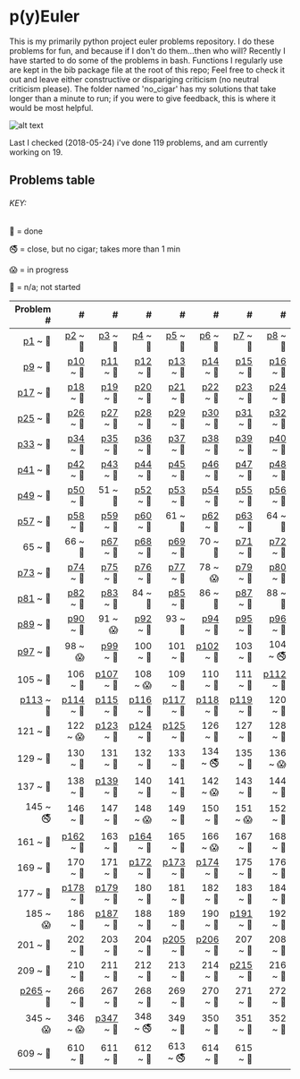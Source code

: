 # p(y)Euler

This is my primarily python project euler problems repository.
I do these problems for fun, and because if I don't do them...then who will?
Recently I have started to do some of the problems in bash. 
Functions I regularly use are kept in the bib package file at the root of this repo;
Feel free to check it out and leave either constructive or dispariging criticism (no neutral criticism please). 
The folder named 'no_cigar' has my solutions that take longer than a minute to run; 
if you were to give feedback, this is where it would be most helpful.

![alt text](https://projecteuler.net/profile/rubinj.png)

Last I checked (2018-05-24) i've done 119 problems, and am currently working on 19.

## Problems table

###### KEY:
 
:snake: = done

:no_smoking: = close, but no cigar; takes more than 1 min

:scream: = in progress

:see_no_evil: = n/a; not started

| Problem # | # | # | # | # | # | # | # |
| ---: | ---: | ---: | ---: | ---: | ---: | ---: | ---: |
|[p1](done/euler_001.py) ~ :snake:|[p2](done/euler_002.py) ~ :snake:|[p3](done/euler_003.py) ~ :snake:|[p4](done/euler_004.py) ~ :snake:|[p5](done/euler_005.py) ~ :snake:|[p6](done/euler_006.py) ~ :snake:|[p7](done/euler_007.py) ~ :snake:|[p8](done/euler_008.py) ~ :snake:|
|[p9](done/euler_009.py) ~ :snake:|[p10](done/euler_010.py) ~ :snake:|[p11](done/euler_011.py) ~ :snake:|[p12](done/euler_012.py) ~ :snake:|[p13](done/euler_013.py) ~ :snake:|[p14](done/euler_014.py) ~ :snake:|[p15](done/euler_015.py) ~ :snake:|[p16](done/euler_016.py) ~ :snake:|
|[p17](done/euler_017.py) ~ :snake:|[p18](done/euler_018.py) ~ :snake:|[p19](done/euler_019.py) ~ :snake:|[p20](done/euler_020.py) ~ :snake:|[p21](done/euler_021.py) ~ :snake:|[p22](done/euler_022.py) ~ :snake:|[p23](done/euler_023.py) ~ :snake:|[p24](done/euler_024.py) ~ :snake:|
|[p25](done/euler_025.py) ~ :snake:|[p26](done/euler_026.py) ~ :snake:|[p27](done/euler_027.py) ~ :snake:|[p28](done/euler_028.py) ~ :snake:|[p29](done/euler_029.py) ~ :snake:|[p30](done/euler_030.py) ~ :snake:|[p31](done/euler_031.py) ~ :snake:|[p32](done/euler_032.py) ~ :snake:|
|[p33](done/euler_033.py) ~ :snake:|[p34](done/euler_034.py) ~ :snake:|[p35](done/euler_035.py) ~ :snake:|[p36](done/euler_036.py) ~ :snake:|[p37](done/euler_037.py) ~ :snake:|[p38](done/euler_038.py) ~ :snake:|[p39](done/euler_039.py) ~ :snake:|[p40](done/euler_040.py) ~ :snake:|
|[p41](done/euler_041.py) ~ :snake:|[p42](done/euler_042.py) ~ :snake:|[p43](done/euler_043.py) ~ :snake:|[p44](done/euler_044.py) ~ :snake:|[p45](done/euler_045.py) ~ :snake:|[p46](done/euler_046.py) ~ :snake:|[p47](done/euler_047.py) ~ :snake:|[p48](done/euler_048.py) ~ :snake:|
|[p49](done/euler_049.py) ~ :snake:|[p50](done/euler_050.py) ~ :snake:|51 ~ :see_no_evil:|[p52](done/euler_052.py) ~ :snake:|[p53](done/euler_053.py) ~ :snake:|[p54](done/euler_054.py) ~ :snake:|[p55](done/euler_055.py) ~ :snake:|[p56](done/euler_056.py) ~ :snake:|
|[p57](done/euler_057.py) ~ :snake:|[p58](done/euler_058.py) ~ :snake:|[p59](done/euler_059.py) ~ :snake:|[p60](done/euler_060.py) ~ :snake:|61 ~ :see_no_evil:|[p62](done/euler_062.py) ~ :snake:|[p63](done/euler_063.py) ~ :snake:|64 ~ :see_no_evil:|
|65 ~ :see_no_evil:|66 ~ :see_no_evil:|[p67](done/euler_067.py) ~ :snake:|[p68](done/euler_068.py) ~ :snake:|[p69](done/euler_069.py) ~ :snake:|70 ~ :see_no_evil:|[p71](done/euler_071.py) ~ :snake:|[p72](done/euler_072.py) ~ :snake:|
|[p73](done/euler_073.py) ~ :snake:|[p74](done/euler_074.py) ~ :snake:|[p75](done/euler_075.py) ~ :snake:|[p76](done/euler_076.py) ~ :snake:|[p77](done/euler_077.py) ~ :snake:|78 ~ :scream:|[p79](done/euler_079.py) ~ :snake:|[p80](done/euler_080.py) ~ :snake:|
|[p81](done/euler_081.py) ~ :snake:|[p82](done/euler_082.py) ~ :snake:|[p83](done/euler_083.py) ~ :snake:|84 ~ :see_no_evil:|[p85](done/euler_085.py) ~ :snake:|86 ~ :see_no_evil:|[p87](done/euler_087.py) ~ :snake:|88 ~ :see_no_evil:|
|[p89](done/euler_089.py) ~ :snake:|[p90](done/euler_090.py) ~ :snake:|91 ~ :scream:|[p92](done/euler_092.py) ~ :snake:|93 ~ :see_no_evil:|[p94](done/euler_094.py) ~ :snake:|[p95](done/euler_095.py) ~ :snake:|[p96](done/euler_096.py) ~ :snake:|
|[p97](done/euler_097.py) ~ :snake:|98 ~ :scream:|[p99](done/euler_099.py) ~ :snake:|100 ~ :see_no_evil:|101 ~ :see_no_evil:|[p102](done/euler_102.py) ~ :snake:|103 ~ :see_no_evil:|104 ~ :no_smoking:|
|105 ~ :see_no_evil:|106 ~ :see_no_evil:|[p107](done/euler_107.py) ~ :snake:|108 ~ :scream:|109 ~ :see_no_evil:|110 ~ :see_no_evil:|111 ~ :see_no_evil:|[p112](done/euler_112.py) ~ :snake:|
|[p113](done/euler_113.py) ~ :snake:|[p114](done/euler_114.py) ~ :snake:|[p115](done/euler_115.py) ~ :snake:|[p116](done/euler_116.py) ~ :snake:|[p117](done/euler_117.py) ~ :snake:|[p118](done/euler_118.py) ~ :snake:|[p119](done/euler_119.py) ~ :snake:|120 ~ :see_no_evil:|
|121 ~ :see_no_evil:|122 ~ :scream:|[p123](done/euler_123.py) ~ :snake:|[p124](done/euler_124.py) ~ :snake:|[p125](done/euler_125.py) ~ :snake:|126 ~ :see_no_evil:|127 ~ :see_no_evil:|128 ~ :see_no_evil:|
|129 ~ :see_no_evil:|130 ~ :see_no_evil:|131 ~ :see_no_evil:|132 ~ :see_no_evil:|133 ~ :see_no_evil:|134 ~ :no_smoking:|135 ~ :see_no_evil:|136 ~ :scream:|
|137 ~ :see_no_evil:|138 ~ :see_no_evil:|[p139](done/euler_139.py) ~ :snake:|140 ~ :see_no_evil:|141 ~ :see_no_evil:|142 ~ :scream:|143 ~ :see_no_evil:|144 ~ :see_no_evil:|
|145 ~ :no_smoking:|146 ~ :see_no_evil:|147 ~ :see_no_evil:|148 ~ :scream:|149 ~ :see_no_evil:|150 ~ :see_no_evil:|151 ~ :scream:|152 ~ :see_no_evil:|
|161 ~ :see_no_evil:|[p162](done/euler_162.py) ~ :snake:|163 ~ :see_no_evil:|[p164](done/euler_164.py) ~ :snake:|165 ~ :see_no_evil:|166 ~ :scream:|167 ~ :see_no_evil:|168 ~ :see_no_evil:|
|169 ~ :see_no_evil:|170 ~ :see_no_evil:|171 ~ :see_no_evil:|[p172](done/euler_172.py) ~ :snake:|[p173](done/euler_173.py) ~ :snake:|[p174](done/euler_174.py) ~ :snake:|175 ~ :see_no_evil:|176 ~ :see_no_evil:|
|177 ~ :see_no_evil:|[p178](done/euler_178.py) ~ :snake:|[p179](done/euler_179.py) ~ :snake:|180 ~ :see_no_evil:|181 ~ :see_no_evil:|182 ~ :see_no_evil:|183 ~ :see_no_evil:|184 ~ :see_no_evil:|
|185 ~ :scream:|186 ~ :see_no_evil:|[p187](done/euler_187.py) ~ :snake:|188 ~ :see_no_evil:|189 ~ :see_no_evil:|190 ~ :see_no_evil:|[p191](done/euler_191.py) ~ :snake:|192 ~ :see_no_evil:|
|201 ~ :see_no_evil:|202 ~ :see_no_evil:|203 ~ :see_no_evil:|204 ~ :see_no_evil:|[p205](done/euler_205.py) ~ :snake:|[p206](done/euler_206.py) ~ :snake:|207 ~ :see_no_evil:|208 ~ :see_no_evil:|
|209 ~ :see_no_evil:|210 ~ :see_no_evil:|211 ~ :see_no_evil:|212 ~ :see_no_evil:|213 ~ :see_no_evil:|214 ~ :see_no_evil:|[p215](done/euler_215.py) ~ :snake:|216 ~ :see_no_evil:|
|[p265](done/euler_265.py) ~ :snake:|266 ~ :see_no_evil:|267 ~ :see_no_evil:|268 ~ :see_no_evil:|269 ~ :see_no_evil:|270 ~ :see_no_evil:|271 ~ :see_no_evil:|272 ~ :see_no_evil:|
|345 ~ :scream:|346 ~ :scream:|[p347](done/euler_347.py) ~ :snake:|348 ~ :no_smoking:|349 ~ :see_no_evil:|350 ~ :see_no_evil:|351 ~ :see_no_evil:|352 ~ :see_no_evil:|
|609 ~ :see_no_evil:|610 ~ :see_no_evil:|611 ~ :see_no_evil:|612 ~ :see_no_evil:|613 ~ :no_smoking:|614 ~ :see_no_evil:|615 ~ :see_no_evil:|
